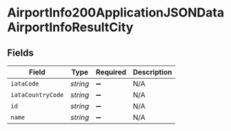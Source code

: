 # AirportInfo200ApplicationJSONDataAirportInfoResultCity


## Fields

| Field              | Type               | Required           | Description        |
| ------------------ | ------------------ | ------------------ | ------------------ |
| `iataCode`         | *string*           | :heavy_minus_sign: | N/A                |
| `iataCountryCode`  | *string*           | :heavy_minus_sign: | N/A                |
| `id`               | *string*           | :heavy_minus_sign: | N/A                |
| `name`             | *string*           | :heavy_minus_sign: | N/A                |
